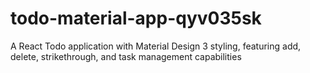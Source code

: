 # todo-material-app-qyv035sk
A React Todo application with Material Design 3 styling, featuring add, delete, strikethrough, and task management capabilities
